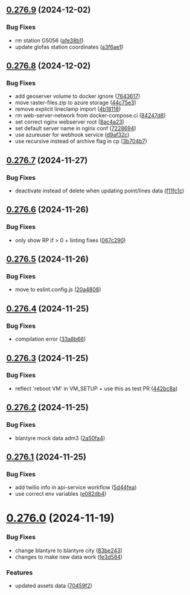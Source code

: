 ## [0.276.9](https://github.com/rodekruis/IBF-system/compare/v0.276.8...v0.276.9) (2024-12-02)


### Bug Fixes

* rm station G5056 ([afe38b1](https://github.com/rodekruis/IBF-system/commit/afe38b1d0548a50eb023cff6c7d2bd02b39fc516))
* update glofas station coordinates ([a3f6ae1](https://github.com/rodekruis/IBF-system/commit/a3f6ae15425654c23ce5154bf7f4a11de9187a34))



## [0.276.8](https://github.com/rodekruis/IBF-system/compare/v0.276.7...v0.276.8) (2024-12-02)


### Bug Fixes

* add geoserver volume to docker ignore ([7643617](https://github.com/rodekruis/IBF-system/commit/7643617ef34e7428c41cabe9a2dedcf263614dcd))
* move raster-files.zip to azure storage ([44c75e3](https://github.com/rodekruis/IBF-system/commit/44c75e342e1afc658527b2f01e82acb6d6f23ed7))
* remove explicit lineclamp import ([4b18118](https://github.com/rodekruis/IBF-system/commit/4b181181f43702cbf8440369441a5a5883492005))
* rm web-server-network from docker-compose.ci ([84247d8](https://github.com/rodekruis/IBF-system/commit/84247d82a0023143695b770a5988eb6a25b3b80f))
* set correct nginx webserver root ([8ac4a23](https://github.com/rodekruis/IBF-system/commit/8ac4a23ea8e0a59a59781689e2071d93e70994dd))
* set default server name in nginx conf ([7228694](https://github.com/rodekruis/IBF-system/commit/7228694121018a9acc63c04c97165d017481ef71))
* use azureuser for webhook service ([d9af32c](https://github.com/rodekruis/IBF-system/commit/d9af32ce62b7cccae495331e22de62c2277f68ed))
* use recursive instead of archive flag in cp ([3b704b7](https://github.com/rodekruis/IBF-system/commit/3b704b7dbaaea9c159f0743cd3a9f8ea7d35e66c))



## [0.276.7](https://github.com/rodekruis/IBF-system/compare/v0.276.6...v0.276.7) (2024-11-27)


### Bug Fixes

* deactivate instead of delete when updating point/lines data ([f11fc1c](https://github.com/rodekruis/IBF-system/commit/f11fc1c60c7740d3467d26a48ffeb5e88c6a9cc2))



## [0.276.6](https://github.com/rodekruis/IBF-system/compare/v0.276.5...v0.276.6) (2024-11-26)


### Bug Fixes

* only show RP if > 0 + linting fixes ([067c290](https://github.com/rodekruis/IBF-system/commit/067c290f313839e73a909e1e123311dd00871eb7))



## [0.276.5](https://github.com/rodekruis/IBF-system/compare/v0.276.4...v0.276.5) (2024-11-26)


### Bug Fixes

* move to eslint.config.js ([20a4808](https://github.com/rodekruis/IBF-system/commit/20a48089b76d9ab44fad73f30d26703cbc824995))



## [0.276.4](https://github.com/rodekruis/IBF-system/compare/v0.276.3...v0.276.4) (2024-11-25)


### Bug Fixes

* compilation error ([33a8b66](https://github.com/rodekruis/IBF-system/commit/33a8b66444d235b474a637adaad4355df3741c83))



## [0.276.3](https://github.com/rodekruis/IBF-system/compare/v0.276.2...v0.276.3) (2024-11-25)


### Bug Fixes

* reflect 'reboot VM' in VM_SETUP + use this as test PR ([442bc8a](https://github.com/rodekruis/IBF-system/commit/442bc8a7c9fadebde879a3fbd560607391e846ad))



## [0.276.2](https://github.com/rodekruis/IBF-system/compare/v0.276.1...v0.276.2) (2024-11-25)


### Bug Fixes

* blantyre mock data adm3 ([2a50fa4](https://github.com/rodekruis/IBF-system/commit/2a50fa44748401c8bc4caf605ec201e2fc200e5c))



## [0.276.1](https://github.com/rodekruis/IBF-system/compare/v0.276.0...v0.276.1) (2024-11-25)


### Bug Fixes

* add twilio info in api-service workflow ([5d44fea](https://github.com/rodekruis/IBF-system/commit/5d44feaf9a080ee43fe0c569a603be932b399d96))
* use correct env variables ([e082db4](https://github.com/rodekruis/IBF-system/commit/e082db41698e98aea01fa110bb2cea0bdb8e0ce7))



# [0.276.0](https://github.com/rodekruis/IBF-system/compare/v0.275.0...v0.276.0) (2024-11-19)


### Bug Fixes

* change blantyre to blantyre city ([83be243](https://github.com/rodekruis/IBF-system/commit/83be24364cb68442841368c6b172392b4f3a6190))
* changes to make new data work ([fe3d584](https://github.com/rodekruis/IBF-system/commit/fe3d5843223d4a52065f94fa89839286ab3eb708))


### Features

* updated assets data ([70459f2](https://github.com/rodekruis/IBF-system/commit/70459f2a0f835902321c52f6d8e26e644b94e972))



